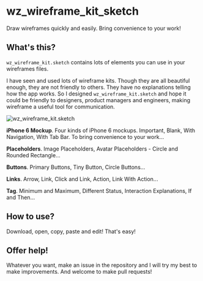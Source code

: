 # wz_wireframe_kit_sketch
Draw wireframes quickly and easily. Bring convenience to your work!

## What's this?
`wz_wireframe_kit.sketch` contains lots of elements you can use in your wireframes files.

I have seen and used lots of wireframe kits. Though they are all beautiful enough, they are not friendly to others. They have no explanations telling how the app works. So I designed `wz_wireframe_kit.sketch` and hope it could be friendly to designers, product managers and engineers, making wireframe a useful tool for communication.

![wz_wireframe_kit.sketch](https://github.com/wendzhue/wz_wireframe_kit_sketch/blob/master/Preview/preview-1.png)

**iPhone 6 Mockup**. Four kinds of iPhone 6 mockups. Important, Blank, With Navigation, With Tab Bar. To bring convenience to your work...

**Placeholders**. Image Placeholders, Avatar Placeholders - Circle and Rounded Rectangle...

**Buttons**. Primary Buttons, Tiny Button, Circle Buttons...

**Links**. Arrow, Link, Click and Link, Action, Link With Action...

**Tag**. Minimum and Maximum, Different Status, Interaction Explanations, If and Then...

## How to use?
Download, open, copy, paste and edit! That's easy!

## Offer help!
Whatever you want, make an issue in the repository and I will try my best to make improvements. And welcome to make pull requests!
